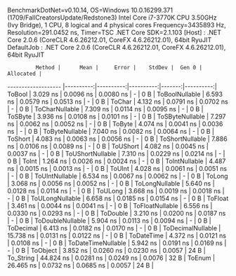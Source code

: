 
BenchmarkDotNet=v0.10.14, OS=Windows 10.0.16299.371 (1709/FallCreatorsUpdate/Redstone3)
Intel Core i7-3770K CPU 3.50GHz (Ivy Bridge), 1 CPU, 8 logical and 4 physical cores
Frequency=3435893 Hz, Resolution=291.0452 ns, Timer=TSC
.NET Core SDK=2.1.103
  [Host]     : .NET Core 2.0.6 (CoreCLR 4.6.26212.01, CoreFX 4.6.26212.01), 64bit RyuJIT
  DefaultJob : .NET Core 2.0.6 (CoreCLR 4.6.26212.01, CoreFX 4.6.26212.01), 64bit RyuJIT


             Method |      Mean |     Error |    StdDev |  Gen 0 | Allocated |
------------------- |----------:|----------:|----------:|-------:|----------:|
             ToBool |  3.029 ns | 0.0096 ns | 0.0080 ns |      - |       0 B |
     ToBoolNullable |  6.593 ns | 0.0579 ns | 0.0513 ns |      - |       0 B |
             ToChar |  4.132 ns | 0.0791 ns | 0.0702 ns |      - |       0 B |
     ToCharNullable |  7.309 ns | 0.0114 ns | 0.0095 ns |      - |       0 B |
            ToSByte |  3.936 ns | 0.0108 ns | 0.0101 ns |      - |       0 B |
    ToSByteNullable |  7.297 ns | 0.0062 ns | 0.0052 ns |      - |       0 B |
             ToByte |  4.074 ns | 0.0041 ns | 0.0036 ns |      - |       0 B |
     ToByteNullable |  7.040 ns | 0.0082 ns | 0.0064 ns |      - |       0 B |
            ToShort |  4.083 ns | 0.0063 ns | 0.0056 ns |      - |       0 B |
    ToShortNullable |  7.886 ns | 0.0106 ns | 0.0089 ns |      - |       0 B |
           ToUShort |  4.082 ns | 0.0045 ns | 0.0037 ns |      - |       0 B |
   ToUShortNullable |  7.310 ns | 0.0229 ns | 0.0214 ns |      - |       0 B |
              ToInt |  1.264 ns | 0.0026 ns | 0.0024 ns |      - |       0 B |
      ToIntNullable |  4.487 ns | 0.0015 ns | 0.0013 ns |      - |       0 B |
             ToUInt |  4.028 ns | 0.0061 ns | 0.0051 ns |      - |       0 B |
     ToUIntNullable |  6.534 ns | 0.0067 ns | 0.0062 ns |      - |       0 B |
             ToLong |  3.068 ns | 0.0056 ns | 0.0052 ns |      - |       0 B |
     ToLongNullable |  5.640 ns | 0.0128 ns | 0.0114 ns |      - |       0 B |
            ToULong |  3.668 ns | 0.0019 ns | 0.0018 ns |      - |       0 B |
    ToULongNullable |  6.658 ns | 0.0185 ns | 0.0154 ns |      - |       0 B |
            ToFloat |  3.461 ns | 0.0044 ns | 0.0041 ns |      - |       0 B |
    ToFloatNullable |  6.556 ns | 0.0330 ns | 0.0293 ns |      - |       0 B |
           ToDouble |  3.210 ns | 0.0200 ns | 0.0187 ns |      - |       0 B |
   ToDoubleNullable |  5.904 ns | 0.0113 ns | 0.0094 ns |      - |       0 B |
          ToDecimal |  6.413 ns | 0.0182 ns | 0.0170 ns |      - |       0 B |
  ToDecimalNullable | 15.738 ns | 0.0131 ns | 0.0122 ns |      - |       0 B |
         ToDateTime |  4.372 ns | 0.0121 ns | 0.0108 ns |      - |       0 B |
 ToDateTimeNullable |  5.942 ns | 0.0191 ns | 0.0169 ns |      - |       0 B |
           ToObject |  3.852 ns | 0.0260 ns | 0.0230 ns | 0.0057 |      24 B |
          To_String | 44.824 ns | 0.0281 ns | 0.0249 ns | 0.0076 |      32 B |
             ToEnum | 26.465 ns | 0.0732 ns | 0.0685 ns | 0.0057 |      24 B |
